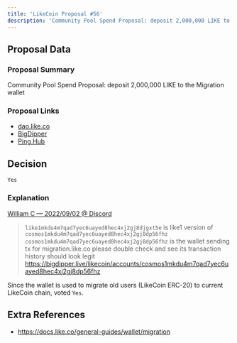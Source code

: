 ```yaml
---
title: 'LikeCoin Proposal #56'
description: 'Community Pool Spend Proposal: deposit 2,000,000 LIKE to the Migration wallet'
---
```


## Proposal Data

### Proposal Summary
Community Pool Spend Proposal: deposit 2,000,000 LIKE to the Migration wallet

### Proposal Links
- [dao.like.co](https://dao.like.co/proposals/56)
- [BigDipper](https://bigdipper.live/likecoin/proposals/56)
- [Ping Hub](https://ping.pub/likecoin/gov/56)


## Decision
`Yes`

### Explanation
[William C — 2022/09/02 @ Discord](https://discord.com/channels/763001015712350231/796036074396844052/1015283155743281203)
> `like1mkdu4m7qad7yec6uayed8hec4xj2gj8djgxt5e` is like1 version of `cosmos1mkdu4m7qad7yec6uayed8hec4xj2gj8dp56fhz`
`cosmos1mkdu4m7qad7yec6uayed8hec4xj2gj8dp56fhz` is the wallet sending tx for migration.like.co
please double check and see its transaction history should look legit
https://bigdipper.live/likecoin/accounts/cosmos1mkdu4m7qad7yec6uayed8hec4xj2gj8dp56fhz

Since the wallet is used to migrate old users (LikeCoin ERC-20) to current LikeCoin chain, voted `Yes`.


## Extra References
- https://docs.like.co/general-guides/wallet/migration
